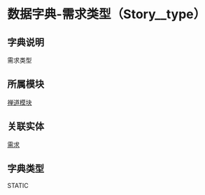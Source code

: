 # 数据字典-需求类型（Story__type）
## 字典说明
需求类型

## 所属模块
[禅道模块](../module/zentao)

## 关联实体
[需求](../module/zentao/Story)

## 字典类型
STATIC



